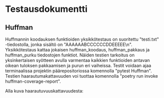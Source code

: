 # Testausdokumentti

## Huffman

Huffmannin koodauksen funktioiden yksikkötestaus on suoritettu "testi.txt" -tiedostolla, jonka sisältö on "AAAAAABCCCCCCDDEEEEE\n". Yksikkötestaus kattaa jokaisen huffman_koodaus, huffman_pakkaus ja huffman_purku tiedostojen funktiot.
Näiden testien tarkoitus on yksinkertaisen syötteen avulla varmentaa kaikkien funktioiden antavan oikean tuloksen pakkaamisen ja purun eri vaiheissa. Testit voidaan ajaa terminaalissa projektin päärepositoriossa komennolla "pytest Huffman". Testien haarautumakattavuuden voi tuottaa komennolla "poetry run invoke huffman-coverage-report".

Alla kuva haarautuvuuskattavuudesta:
